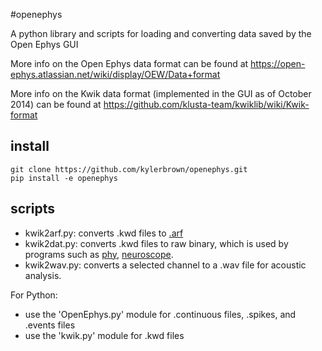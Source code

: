 #openephys

A python library and scripts for loading and converting data saved by the Open Ephys GUI

More info on the Open Ephys data format can be found at https://open-ephys.atlassian.net/wiki/display/OEW/Data+format

More info on the Kwik data format (implemented in the GUI as of October 2014) can be found at https://github.com/klusta-team/kwiklib/wiki/Kwik-format
## install

    git clone https://github.com/kylerbrown/openephys.git
    pip install -e openephys

## scripts
+ kwik2arf.py: converts .kwd files to [.arf](https://github.com/melizalab/arf/)
+ kwik2dat.py: converts .kwd files to raw binary, which is used by programs such as [phy](http://phy.readthedocs.org/en/latest/), [neuroscope](http://neurosuite.sourceforge.net/information.html).
+ kwik2wav.py: converts a selected channel to a .wav file for acoustic analysis.


For Python:
- use the 'OpenEphys.py' module for .continuous files, .spikes, and .events files
- use the 'kwik.py' module for .kwd files
